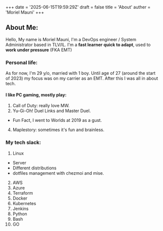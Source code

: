 +++
date = '2025-06-15T19:59:29Z'
draft = false
title = 'About'
auther = 'Moriel Mauni'
+++

## About Me:

Hello, My name is Moriel Mauni, I'm  a DevOps engineer / System Administrator based in TLV/IL.
I'm a **fast learner** **quick to adapt**, used to **work under pressure** (FKA EMT)

### Personal life:
As for now, I'm 29 y/o, married with 1 boy.
Until age of 27 (around the start of 2023) my focus was on my carrier as an EMT. After this I was all in about tech.

#### I like PC gaming, mostly play:
1. Call of Duty: really love MW.
2. Yu-Gi-Oh! Duel Links and Master Duel.
  - Fun Fact, I went to Worlds at 2019 as a gust.
4. Maplestory: sometimes it's fun and brainless.


### My tech slack:
1. Linux
  - Server
  - Different distributions
  - dotfiles management with chezmoi and mise.
2. AWS 
3. Azure
4. Terraform
5. Docker
6. Kubernetes
7. Jenkins
8. Python
9. Bash 
10. GO
